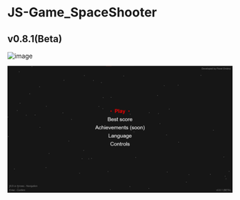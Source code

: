 # JS-Game_SpaceShooter

## v0.8.1(Beta)

![image](https://user-images.githubusercontent.com/32716471/216147529-de12d43b-52c4-46d8-8358-b6f140ea2bcc.png)
<br/>

![image](https://github.com/paveldrobny/JS-Game_SpaceShooter/blob/master/Shooter1.jpg?raw=true)
